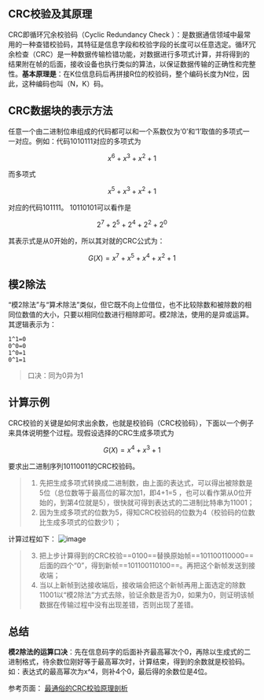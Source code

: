 ## CRC校验及其原理
CRC即循环冗余校验码（Cyclic Redundancy Check ）：是数据通信领域中最常用的一种查错校验码，其特征是信息字段和校验字段的长度可以任意选定。循环冗余检查（CRC）是一种数据传输检错功能，对数据进行多项式计算，并将得到的结果附在帧的后面，接收设备也执行类似的算法，以保证数据传输的正确性和完整性。**基本原理是**：在K位信息码后再拼接R位的校验码，整个编码长度为N位，因此，这种编码也叫（N，K）码。

## CRC数据块的表示方法
任意一个由二进制位串组成的代码都可以和一个系数仅为‘0’和‘1’取值的多项式一一对应。例如：代码1010111对应的多项式为
```math
x^6 + x^3 + x^2+1
```
而多项式
```math
x^5 + x^3 + x^2+1
```
对应的代码101111。
10110101可以看作是
```math
2^7 + 2^5 + 2^4+2^2+2^0
```
其表示式是从0开始的，所以其对就的CRC公式为：
```math
G(X)=x^7 + x^5 + x^4+x^2+1
```
## 模2除法
“模2除法”与“算术除法”类似，但它既不向上位借位，也不比较除数和被除数的相同位数值的大小，只要以相同位数进行相除即可。模2除法，使用的是异或运算。其逻辑表示为：
```
1^1=0
0^0=0
1^0=1
0^1=1
```
> 口决：同为0异为1

## 计算示例
CRC校验的关键是如何求出余数，也就是校验码（CRC校验码），下面以一个例子来具体说明整个过程。现假设选择的CRC生成多项式为

```math
G(X) = x^4+x^3+1
```

要求出二进制序列10110011的CRC校验码。
> 1. 先把生成多项式转换成二进制数，由上面的表达式，可以得出被除数是5位（总位数等于最高位的幂次加1，即4+1=5 ，也可以看作第从0位开始的，到第4位就是5），很快就可得到表达式的二进制比特串为11001；
> 2. 因为生成多项式的位数为5，得知CRC校验码的位数为4（校验码的位数比生成多项式的位数少1）；

计算过程如下：
![image](http://www.361way.com/wikiimg/rk/crc.png)
> 3. 把上步计算得到的CRC校验==0100==替换原始帧==101100110000==后面的四个“0”，得到新帧==101100110100==。再把这个新帧发送到接收端；
> 4. 当以上新帧到达接收端后，接收端会把这个新帧再用上面选定的除数11001以“模2除法”方式去除，验证余数是否为0，如果为0，则证明该帧数据在传输过程中没有出现差错，否则出现了差错。

## 总结
**模2除法的运算口决**：先在信息码字的后面补齐最高幂次个0，再除以生成式的二进制格式，待余数位刚好等于最高幂次时，计算结束，得到的余数就是校验码。
如：表达式的最高幂次为x^4，则补4个0，最后得的余数位是4位。

参考页面：
[最通俗的CRC校验原理剖析](http://blog.51cto.com/winda/1063951)
